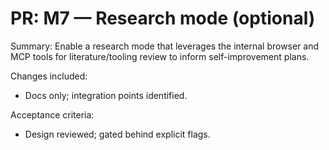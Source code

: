 # PR: M7 — Research mode (optional)

Summary:
Enable a research mode that leverages the internal browser and MCP tools for
literature/tooling review to inform self-improvement plans.

Changes included:
- Docs only; integration points identified.

Acceptance criteria:
- Design reviewed; gated behind explicit flags.

